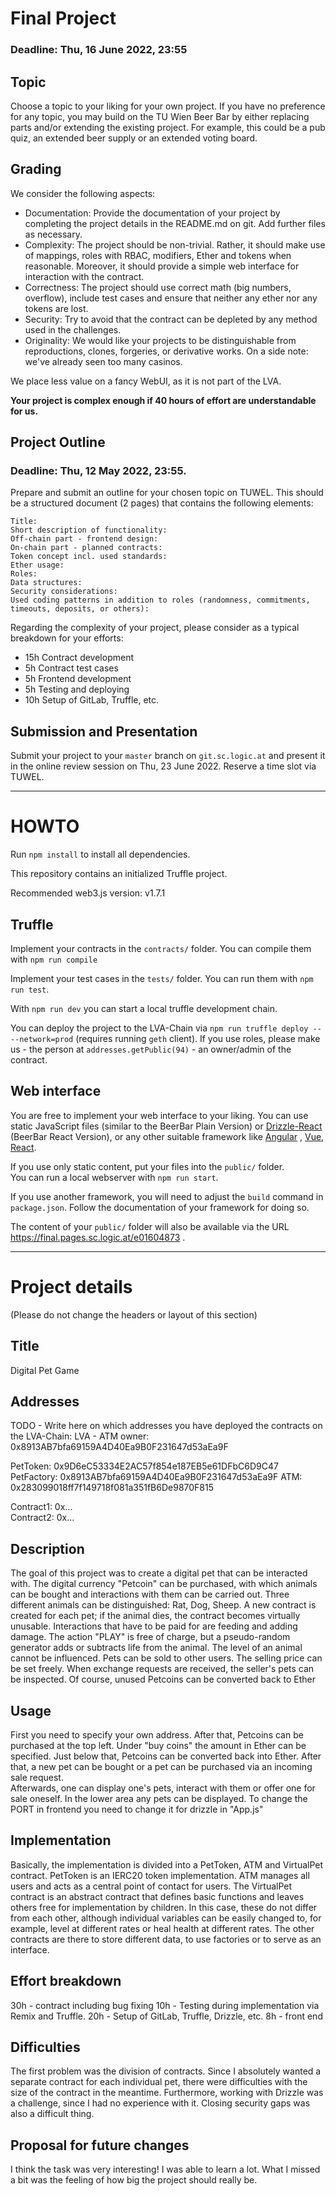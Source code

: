 Final Project
================

### Deadline: Thu, 16 June 2022, 23:55

Topic
---------
Choose a topic to your liking for your own project. If you have no preference for any topic, you may build on the TU
Wien Beer Bar by either replacing parts and/or extending the existing project. For example, this could be a pub quiz, an
extended beer supply or an extended voting board.

Grading
---------
We consider the following aspects:

- Documentation: Provide the documentation of your project by completing the project details in the README.md on git.
  Add further files as necessary.
- Complexity: The project should be non-trivial. Rather, it should make use of mappings, roles with RBAC, modifiers,
  Ether and tokens when reasonable. Moreover, it should provide a simple web interface for interaction with the
  contract.
- Correctness: The project should use correct math (big numbers, overflow), include test cases and ensure that neither
  any ether nor any tokens are lost.
- Security: Try to avoid that the contract can be depleted by any method used in the challenges.
- Originality: We would like your projects to be distinguishable from reproductions, clones, forgeries, or derivative
  works. On a side note: we've already seen too many casinos.

We place less value on a fancy WebUI, as it is not part of the LVA.

**Your project is complex enough if 40 hours of effort are understandable for us.**

Project Outline 
---------------
### Deadline: Thu, 12 May 2022, 23:55.
Prepare and submit an outline for your chosen topic on TUWEL.
This should be a structured document (2 pages) that contains the following elements:

```
Title:
Short description of functionality:
Off-chain part - frontend design:
On-chain part - planned contracts:
Token concept incl. used standards:
Ether usage:
Roles:
Data structures:
Security considerations:
Used coding patterns in addition to roles (randomness, commitments, timeouts, deposits, or others):
```

Regarding the complexity of your project, please consider as a typical breakdown for your efforts:
- 15h Contract development  
- 5h Contract test cases
- 5h Frontend development  
- 5h Testing and deploying
- 10h Setup of GitLab, Truffle, etc.

Submission and Presentation
---------
Submit your project to your `master` branch on `git.sc.logic.at` and present it in the online review session on Thu, 23
June 2022. Reserve a time slot via TUWEL.

---------------------------

HOWTO
=====
Run `npm install` to install all dependencies.

This repository contains an initialized Truffle project.

Recommended web3.js version: v1.7.1

Truffle
-------
Implement your contracts in the `contracts/` folder. You can compile them with `npm run compile`

Implement your test cases in the `tests/` folder. You can run them with `npm run test`.

With `npm run dev` you can start a local truffle development chain.

You can deploy the project to the LVA-Chain via `npm run truffle deploy -- --network=prod` (requires running `geth`
client). If you use roles, please make us - the person at `addresses.getPublic(94)` - an owner/admin of the contract.

Web interface
-------------
You are free to implement your web interface to your liking. You can use static JavaScript files (similar to the BeerBar
Plain Version) or [Drizzle-React](https://github.com/trufflesuite/drizzle-react) (BeerBar React Version), or any other
suitable framework like [Angular](https://angular.io/)
, [Vue](https://vuejs.org/), [React](https://reactjs.org/).

If you use only static content, put your files into the `public/` folder.  
You can run a local webserver with `npm run start`.

If you use another framework, you will need to adjust the `build` command in `package.json`. Follow the documentation of
your framework for doing so.

The content of your `public/` folder will also be available via the URL <https://final.pages.sc.logic.at/e01604873>
.

---------------------------

Project details
===============
(Please do not change the headers or layout of this section)

Title
-----
Digital Pet Game

Addresses
---------
TODO - Write here on which addresses you have deployed the contracts on the LVA-Chain:
LVA - ATM owner: 0x8913AB7bfa69159A4D40Ea9B0F231647d53aEa9F

PetToken: 0x9D6eC53334E2AC57f854e187EB5e61DFbC6D9C47
PetFactory: 0x8913AB7bfa69159A4D40Ea9B0F231647d53aEa9F
ATM: 0x283099018ff7f149718f081a351fB6De9870F815

Contract1: 0x...      
Contract2: 0x...

Description
-----------
The goal of this project was to create a digital pet that can be interacted with. 
The digital currency "Petcoin" can be purchased, with which animals can be bought and interactions with them can be carried out. 
Three different animals can be distinguished: Rat, Dog, Sheep.
A new contract is created for each pet; if the animal dies, the contract becomes virtually unusable. 
Interactions that have to be paid for are feeding and adding damage. 
The action "PLAY" is free of charge, but a pseudo-random generator adds or subtracts life from the animal. The level of an animal cannot be influenced. Pets can be sold to other users. The selling price can be set freely. 
When exchange requests are received, the seller's pets can be inspected.
Of course, unused Petcoins can be converted back to Ether


Usage
-----
First you need to specify your own address. After that, Petcoins can be purchased at the top left. Under "buy coins" the amount in Ether can be specified. Just below that, Petcoins can be converted back into Ether. 
After that, a new pet can be bought or a pet can be purchased via an incoming sale request.   
Afterwards, one can display one's pets, interact with them or offer one for sale oneself. 
In the lower area any pets can be displayed.
To change the PORT in frontend you need to change it for drizzle in "App.js"

Implementation
--------------
Basically, the implementation is divided into a PetToken, ATM and VirtualPet contract. PetToken is an IERC20 token implementation. ATM manages all users and acts as a central point of contact for users. The VirtualPet contract is an abstract contract that defines basic functions and leaves others free for implementation by children. 
In this case, these do not differ from each other, although individual variables can be easily changed to, for example, level at different rates or heal health at different rates.
The other contracts are there to store different data, to use factories or to serve as an interface. 

Effort breakdown
------------------
30h - contract including bug fixing
10h - Testing during implementation via Remix and Truffle.
20h - Setup of GitLab, Truffle, Drizzle, etc.
8h - front end

Difficulties
------------
The first problem was the division of contracts. Since I absolutely wanted a separate contract for each individual pet, there were difficulties with the size of the contract in the meantime. Furthermore, working with Drizzle was a challenge, since I had no experience with it. 
Closing security gaps was also a difficult thing. 

Proposal for future changes
---------------------------
I think the task was very interesting! I was able to learn a lot. What I missed a bit was the feeling of how big the project should really be. 
